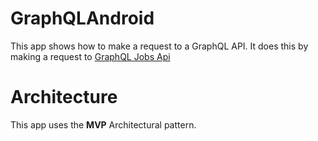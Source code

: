 # GraphQLAndroid
This app shows how to make a request to a GraphQL API. 
It does this by making a request to [GraphQL Jobs Api](https://api.graphql.jobs)



# Architecture

This app uses the **MVP** Architectural pattern.

#
